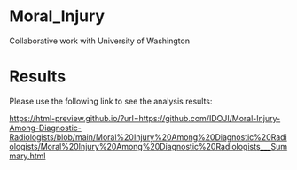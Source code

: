 # Moral_Injury
Collaborative work with University of Washington



# Results
Please use the following link to see the analysis results:

https://html-preview.github.io/?url=https://github.com/IDOJI/Moral-Injury-Among-Diagnostic-Radiologists/blob/main/Moral%20Injury%20Among%20Diagnostic%20Radiologists/Moral%20Injury%20Among%20Diagnostic%20Radiologists___Summary.html


